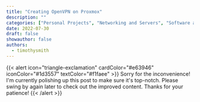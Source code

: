 ```yaml
---
title: "Creating OpenVPN on Proxmox"
description: ""
categories: ["Personal Projects", "Networking and Servers", "Software and Tools", "Tutorials and Guides", "Virtualization"]
date: 2022-07-30
draft: false
showauthor: false
authors:
  - timothysmith
---
```

{{< alert icon="triangle-exclamation" cardColor="#e63946" iconColor="#1d3557" textColor="#f1faee" >}}
Sorry for the inconvenience! I'm currently polishing up this post to make sure it's top-notch. Please swing by again later to check out the improved content. Thanks for your patience!
{{< /alert >}}
